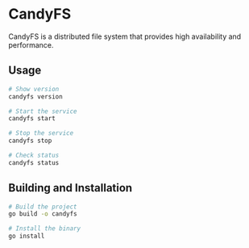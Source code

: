 # CandyFS

CandyFS is a distributed file system that provides high availability and performance.

## Usage

```bash
# Show version
candyfs version

# Start the service
candyfs start

# Stop the service
candyfs stop

# Check status
candyfs status
```

## Building and Installation

```bash
# Build the project
go build -o candyfs

# Install the binary
go install
```
